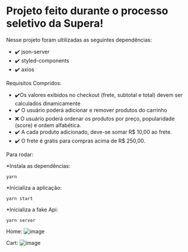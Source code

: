 # Projeto feito durante o processo seletivo da Supera!

Nesse projeto foram ultilizadas as seguintes dependências: 
* :heavy_check_mark: json-server
* :heavy_check_mark: styled-components
* :heavy_check_mark: axios

Requisitos Compridos:
* :heavy_check_mark:Os valores exibidos no checkout (frete, subtotal e total) devem ser calculados dinamicamente
* :heavy_check_mark: O usuário poderá adicionar e remover produtos do carrinho
* :x: O usuário poderá ordenar os produtos por preço, popularidade (score) e ordem alfabética.
* :heavy_check_mark: A cada produto adicionado, deve-se somar R$ 10,00 ao frete.
* :heavy_check_mark: O frete é grátis para compras acima de R$ 250,00.

Para rodar:

*Instala as dependências:
```
yarn
```

*Inicializa a aplicação:
```
yarn start
```


*Inicializa a fake Api:
```
yarn server
```


Home:
![image](https://user-images.githubusercontent.com/52171813/131273163-e34dc3f1-5ff3-482d-baee-82a8d790b1dd.png)

Cart:
![image](https://user-images.githubusercontent.com/52171813/131273225-b75565a8-7069-4de2-af34-bf2eef60897c.png)

